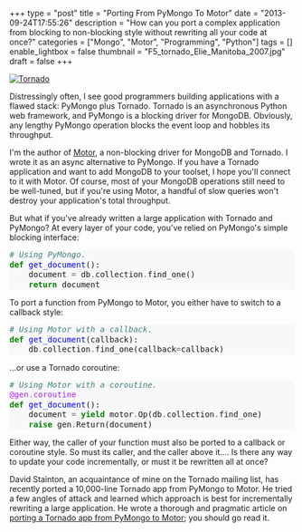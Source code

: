 +++
type = "post"
title = "Porting From PyMongo To Motor"
date = "2013-09-24T17:55:26"
description = "How can you port a complex application from blocking to non-blocking style without rewriting all your code at once?"
categories = ["Mongo", "Motor", "Programming", "Python"]
tags = []
enable_lightbox = false
thumbnail = "F5_tornado_Elie_Manitoba_2007.jpg"
draft = false
+++

<p><a href="http://commons.wikimedia.org/wiki/File:F5_tornado_Elie_Manitoba_2007.jpg"><img style="display:block; margin-left:auto; margin-right:auto;" src="F5_tornado_Elie_Manitoba_2007.jpg" alt="Tornado" title="Tornado" />
</a></p>
<p>Distressingly often, I see good programmers building applications with a flawed stack: PyMongo plus Tornado. Tornado is an asynchronous Python web framework, and PyMongo is a blocking driver for MongoDB. Obviously, any lengthy PyMongo operation blocks the event loop and hobbles its throughput.</p>
<p>I'm the author of <a href="http://motor.readthedocs.org/en/stable/">Motor</a>, a non-blocking driver for MongoDB and Tornado. I wrote it as an async alternative to PyMongo. If you have a Tornado application and want to add MongoDB to your toolset, I hope you'll connect to it with Motor. Of course, most of your MongoDB operations still need to be well-tuned, but if you're using Motor, a handful of slow queries won't destroy your application's total throughput.</p>
<p>But what if you've already written a large application with Tornado and PyMongo? At every layer of your code, you've relied on PyMongo's simple blocking interface:</p>
<div class="codehilite" style="background: #f8f8f8"><pre style="line-height: 125%"><span style="color: #408080; font-style: italic"># Using PyMongo.</span>
<span style="color: #008000; font-weight: bold">def</span> <span style="color: #0000FF">get_document</span>():
    document <span style="color: #666666">=</span> db<span style="color: #666666">.</span>collection<span style="color: #666666">.</span>find_one()
    <span style="color: #008000; font-weight: bold">return</span> document
</pre></div>


<p>To port a function from PyMongo to Motor, you either have to switch to a callback style:</p>
<div class="codehilite" style="background: #f8f8f8"><pre style="line-height: 125%"><span style="color: #408080; font-style: italic"># Using Motor with a callback.</span>
<span style="color: #008000; font-weight: bold">def</span> <span style="color: #0000FF">get_document</span>(callback):
    db<span style="color: #666666">.</span>collection<span style="color: #666666">.</span>find_one(callback<span style="color: #666666">=</span>callback)
</pre></div>


<p>...or use a Tornado coroutine:</p>
<div class="codehilite" style="background: #f8f8f8"><pre style="line-height: 125%"><span style="color: #408080; font-style: italic"># Using Motor with a coroutine.</span>
<span style="color: #AA22FF">@gen.coroutine</span>
<span style="color: #008000; font-weight: bold">def</span> <span style="color: #0000FF">get_document</span>():
    document <span style="color: #666666">=</span> <span style="color: #008000; font-weight: bold">yield</span> motor<span style="color: #666666">.</span>Op(db<span style="color: #666666">.</span>collection<span style="color: #666666">.</span>find_one)
    <span style="color: #008000; font-weight: bold">raise</span> gen<span style="color: #666666">.</span>Return(document)
</pre></div>


<p>Either way, the caller of your function must also be ported to a callback or coroutine style. So must its caller, and the caller above it.... Is there any way to update your code incrementally, or must it be rewritten all at once?</p>
<p>David Stainton, an acquaintance of mine on the Tornado mailing list, has recently ported a 10,000-line Tornado app from PyMongo to Motor. He tried a few angles of attack and learned which approach is best for incrementally rewriting a large application. He wrote a thorough and pragmatic article on <a href="http://david415.wordpress.com/2013/09/07/porting-tornado-app-from-pymongo-to-motor/">porting a Tornado app from PyMongo to Motor</a>; you should go read it.</p>
    